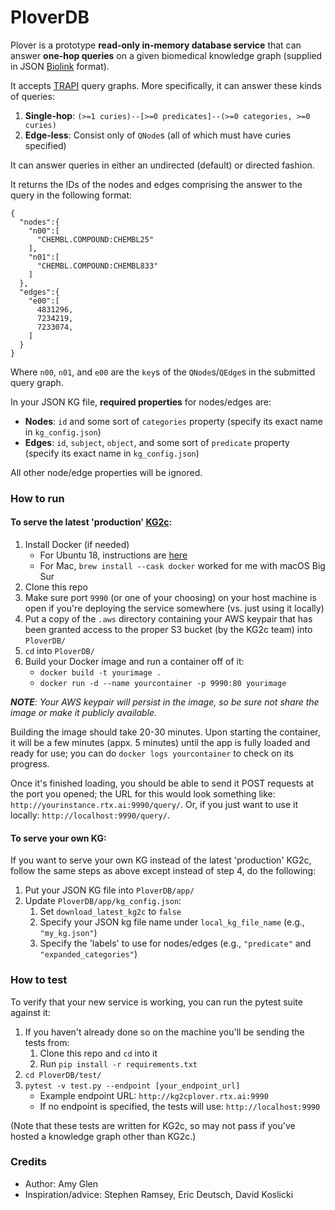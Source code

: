 # PloverDB

Plover is a prototype **read-only in-memory database service** that can answer **one-hop queries** on a given biomedical knowledge graph (supplied in JSON [Biolink](https://biolink.github.io/biolink-model/) format).

It accepts [TRAPI](https://github.com/NCATSTranslator/ReasonerAPI) query graphs. More specifically, it can answer these kinds of queries:

1. **Single-hop**: `(>=1 curies)--[>=0 predicates]--(>=0 categories, >=0 curies)`
2. **Edge-less**: Consist only of `QNode`s (all of which must have curies specified)

It can answer queries in either an undirected (default) or directed fashion.

It returns the IDs of the nodes and edges comprising the answer to the query in the following format:
```
{
  "nodes":{
    "n00":[
      "CHEMBL.COMPOUND:CHEMBL25"
    ],
    "n01":[
      "CHEMBL.COMPOUND:CHEMBL833"
    ]
  },
  "edges":{
    "e00":[
      4831296,
      7234219,
      7233074,
    ]
  }
}
```
Where `n00`, `n01`, and `e00` are the `key`s of the `QNode`s/`QEdge`s in the submitted query graph.

In your JSON KG file, **required properties** for nodes/edges are:
* **Nodes**: `id` and some sort of `categories` property (specify its exact name in `kg_config.json`)
* **Edges**: `id`, `subject`, `object`, and some sort of `predicate` property (specify its exact name in `kg_config.json`)

All other node/edge properties will be ignored.

### How to run

#### To serve the latest 'production' [KG2c](https://github.com/RTXteam/RTX/tree/master/code/kg2/canonicalized):

1. Install Docker (if needed)
    * For Ubuntu 18, instructions are [here](https://github.com/RTXteam/RTX/blob/master/code/kg2/install-docker-ubuntu18.sh)
    * For Mac, `brew install --cask docker` worked for me with macOS Big Sur
1. Clone this repo
1. Make sure port `9990` (or one of your choosing) on your host machine is open if you're deploying the service somewhere (vs. just using it locally)
1. Put a copy of the `.aws` directory containing your AWS keypair that has been granted access to the proper S3 bucket (by the KG2c team) into `PloverDB/`
1. `cd` into `PloverDB/`
1. Build your Docker image and run a container off of it:
    * `docker build -t yourimage .`
    * `docker run -d --name yourcontainer -p 9990:80 yourimage`

_**NOTE**: Your AWS keypair will persist in the image, so be sure not share the image or make it publicly available._

Building the image should take 20-30 minutes. Upon starting the container, it will be a few minutes (appx. 5 minutes) until the app is fully loaded and ready for use; you can do `docker logs yourcontainer` to check on its progress.

Once it's finished loading, you should be able to send it POST requests at the port you opened; the URL for this would look something like: `http://yourinstance.rtx.ai:9990/query/`. Or, if you just want to use it locally: `http://localhost:9990/query/`.

#### To serve your own KG:

If you want to serve your own KG instead of the latest 'production' KG2c, follow the same steps as above except instead of step 4, do the following:

1. Put your JSON KG file into `PloverDB/app/`
1. Update `PloverDB/app/kg_config.json`:
    1. Set `download_latest_kg2c` to `false`
    1. Specify your JSON kg file name under `local_kg_file_name` (e.g., `"my_kg.json"`)
    1. Specify the 'labels' to use for nodes/edges (e.g., `"predicate"` and `"expanded_categories"`)

### How to test
To verify that your new service is working, you can run the pytest suite against it:
1. If you haven't already done so on the machine you'll be sending the tests from:
    1. Clone this repo and `cd` into it
    1. Run `pip install -r requirements.txt`
1. `cd PloverDB/test/`
1. `pytest -v test.py --endpoint [your_endpoint_url]`
    * Example endpoint URL: `http://kg2cplover.rtx.ai:9990`
    * If no endpoint is specified, the tests will use: `http://localhost:9990`

(Note that these tests are written for KG2c, so may not pass if you've hosted a knowledge graph other than KG2c.)

### Credits

* Author: Amy Glen
* Inspiration/advice: Stephen Ramsey, Eric Deutsch, David Koslicki